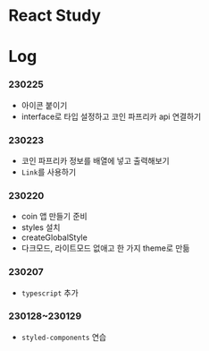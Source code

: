 # React Study

# Log

### 230225

- 아이콘 붙이기
- interface로 타입 설정하고 코인 파프리카 api 연결하기

### 230223

- 코인 파프리카 정보를 배열에 넣고 출력해보기
- `Link`를 사용하기

### 230220

- coin 앱 만들기 준비
- styles 설치
- createGlobalStyle
- 다크모드, 라이트모드 없애고 한 가지 theme로 만듦

### 230207

- `typescript` 추가

### 230128~230129

- `styled-components` 연습
